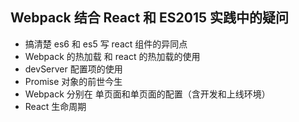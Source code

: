 ## Webpack 结合 React 和 ES2015 实践中的疑问

- 搞清楚 es6 和 es5 写 react 组件的异同点
- Webpack 的热加载 和 react 的热加载的使用
- devServer 配置项的使用
- Promise 对象的前世今生
- Webpack 分别在 单页面和单页面的配置（含开发和上线环境）
- React 生命周期